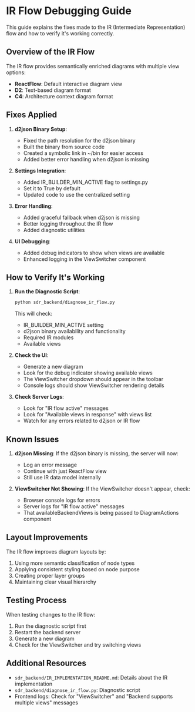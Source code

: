 # IR Flow Debugging Guide

This guide explains the fixes made to the IR (Intermediate Representation) flow and how to verify it's working correctly.

## Overview of the IR Flow

The IR flow provides semantically enriched diagrams with multiple view options:
- **ReactFlow**: Default interactive diagram view
- **D2**: Text-based diagram format
- **C4**: Architecture context diagram format

## Fixes Applied

1. **d2json Binary Setup**:
   - Fixed the path resolution for the d2json binary
   - Built the binary from source code
   - Created a symbolic link in ~/bin for easier access
   - Added better error handling when d2json is missing

2. **Settings Integration**:
   - Added IR_BUILDER_MIN_ACTIVE flag to settings.py
   - Set it to True by default
   - Updated code to use the centralized setting

3. **Error Handling**:
   - Added graceful fallback when d2json is missing
   - Better logging throughout the IR flow
   - Added diagnostic utilities

4. **UI Debugging**:
   - Added debug indicators to show when views are available
   - Enhanced logging in the ViewSwitcher component

## How to Verify It's Working

1. **Run the Diagnostic Script**:
   ```bash
   python sdr_backend/diagnose_ir_flow.py
   ```
   This will check:
   - IR_BUILDER_MIN_ACTIVE setting
   - d2json binary availability and functionality
   - Required IR modules
   - Available views

2. **Check the UI**:
   - Generate a new diagram
   - Look for the debug indicator showing available views
   - The ViewSwitcher dropdown should appear in the toolbar
   - Console logs should show ViewSwitcher rendering details

3. **Check Server Logs**:
   - Look for "IR flow active" messages
   - Look for "Available views in response" with views list
   - Watch for any errors related to d2json or IR flow

## Known Issues

1. **d2json Missing**: If the d2json binary is missing, the server will now:
   - Log an error message
   - Continue with just ReactFlow view
   - Still use IR data model internally

2. **ViewSwitcher Not Showing**: If the ViewSwitcher doesn't appear, check:
   - Browser console logs for errors
   - Server logs for "IR flow active" messages
   - That availableBackendViews is being passed to DiagramActions component

## Layout Improvements

The IR flow improves diagram layouts by:
1. Using more semantic classification of node types
2. Applying consistent styling based on node purpose
3. Creating proper layer groups
4. Maintaining clear visual hierarchy

## Testing Process

When testing changes to the IR flow:

1. Run the diagnostic script first
2. Restart the backend server
3. Generate a new diagram
4. Check for the ViewSwitcher and try switching views

## Additional Resources

- `sdr_backend/IR_IMPLEMENTATION_README.md`: Details about the IR implementation
- `sdr_backend/diagnose_ir_flow.py`: Diagnostic script
- Frontend logs: Check for "ViewSwitcher" and "Backend supports multiple views" messages 